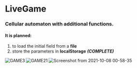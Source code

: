 # LiveGame


### Cellular automaton with additional functions. 
#### It is planned:
 1. to load the initial field from a **file** 
 2. store the parameters in **localStorage** ***(COMPLETE)***

![GAME3](https://user-images.githubusercontent.com/32200119/136616797-8fb38330-e826-42c4-a1c7-6f46cdf4a763.png)
![GAME21](https://user-images.githubusercontent.com/32200119/136616799-6b844a5a-fea7-47b0-9def-07f42707f873.png)
![Screenshot from 2021-10-08 00-58-35](https://user-images.githubusercontent.com/32200119/136468240-3fc631af-155e-4160-95f2-05c2e089d32e.png)
